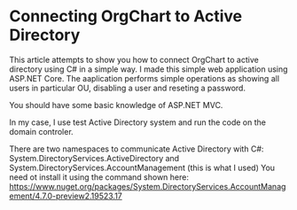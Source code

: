# Connecting OrgChart to Active Directory

This article attempts to show you how to connect OrgChart to active directory using C# in a simple way. I made this simple web application using ASP.NET Core. The aaplication performs simple operations as showing all users in particular OU, disabling a user and reseting a password.

You should have some basic knowledge of ASP.NET MVC.

In my case, I use test Active Directory system and run the code on the domain controler.

There are two namespaces to communicate Active Directory with C#:
System.DirectoryServices.ActiveDirectory and
System.DirectoryServices.AccountManagement (this is what I used)
You need ot install it using the command shown here: 
https://www.nuget.org/packages/System.DirectoryServices.AccountManagement/4.7.0-preview2.19523.17

